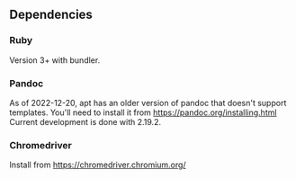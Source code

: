 ## Dependencies

### Ruby

Version 3+ with bundler.

### Pandoc

As of 2022-12-20, apt has an older version of pandoc that doesn't support
templates. You'll need to install it from https://pandoc.org/installing.html
Current development is done with 2.19.2.

### Chromedriver

Install from https://chromedriver.chromium.org/
